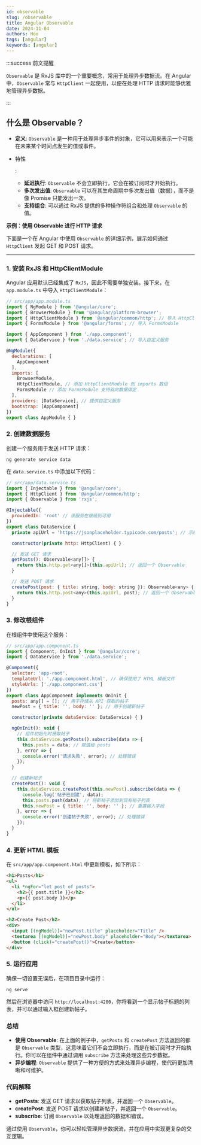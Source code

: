 ```yaml
---
id: observable
slug: /observable
title: Angular Observable
date: 2024-11-04
authors: Hoo
tags: [angular]
keywords: [angular]
---
```




:::success 前文提醒

`Observable` 是 RxJS 库中的一个重要概念，常用于处理异步数据流。在 Angular 中，`Observable` 常与 `HttpClient` 一起使用，以便在处理 HTTP 请求时能够优雅地管理异步数据。

::: 

## 什么是 Observable？

- **定义**: `Observable` 是一种用于处理异步事件的对象，它可以用来表示一个可能在未来某个时间点发生的值或事件。

- 特性

  :

  - **延迟执行**: `Observable` 不会立即执行，它会在被订阅时才开始执行。
  - **多次发出值**: `Observable` 可以在其生命周期中多次发出值（数据），而不是像 Promise 只能发出一次。
  - **支持组合**: 可以通过 RxJS 提供的多种操作符组合和处理 `Observable` 的值。

**示例：使用 Observable 进行 HTTP 请求**

下面是一个在 Angular 中使用 `Observable` 的详细示例，展示如何通过 `HttpClient` 发起 GET 和 POST 请求。

------

### 1. 安装 RxJS 和 HttpClientModule

Angular 应用默认已经集成了 `RxJS`，因此不需要单独安装。接下来，在 `app.module.ts` 中导入 `HttpClientModule`：

```js
// src/app/app.module.ts
import { NgModule } from '@angular/core';
import { BrowserModule } from '@angular/platform-browser';
import { HttpClientModule } from '@angular/common/http'; // 导入 HttpClientModule
import { FormsModule } from '@angular/forms'; // 导入 FormsModule

import { AppComponent } from './app.component';
import { DataService } from './data.service'; // 导入自定义服务

@NgModule({
  declarations: [
    AppComponent
  ],
  imports: [
    BrowserModule,
    HttpClientModule, // 添加 HttpClientModule 到 imports 数组
    FormsModule // 添加 FormsModule 支持双向数据绑定
  ],
  providers: [DataService], // 提供自定义服务
  bootstrap: [AppComponent]
})
export class AppModule { }
```

### 2. 创建数据服务

创建一个服务用于发送 HTTP 请求：

```
ng generate service data
```

在 `data.service.ts` 中添加以下代码：

```js
// src/app/data.service.ts
import { Injectable } from '@angular/core';
import { HttpClient } from '@angular/common/http';
import { Observable } from 'rxjs';

@Injectable({
  providedIn: 'root' // 该服务在根级别可用
})
export class DataService {
  private apiUrl = 'https://jsonplaceholder.typicode.com/posts'; // 示例 API

  constructor(private http: HttpClient) { }

  // 发送 GET 请求
  getPosts(): Observable<any[]> {
    return this.http.get<any[]>(this.apiUrl); // 返回一个 Observable
  }

  // 发送 POST 请求
  createPost(post: { title: string, body: string }): Observable<any> {
    return this.http.post<any>(this.apiUrl, post); // 返回一个 Observable
  }
}
```

### 3. 修改根组件

在根组件中使用这个服务：

```js
// src/app/app.component.ts
import { Component, OnInit } from '@angular/core';
import { DataService } from './data.service';

@Component({
  selector: 'app-root',
  templateUrl: './app.component.html', // 确保使用了 HTML 模板文件
  styleUrls: ['./app.component.css']
})
export class AppComponent implements OnInit {
  posts: any[] = []; // 用于存储从 API 获取的帖子
  newPost = { title: '', body: '' }; // 用于创建新帖子

  constructor(private dataService: DataService) { }

  ngOnInit(): void {
    // 组件初始化时获取帖子
    this.dataService.getPosts().subscribe(data => {
      this.posts = data; // 赋值给 posts
    }, error => {
      console.error('请求失败', error); // 处理错误
    });
  }

  // 创建新帖子
  createPost(): void {
    this.dataService.createPost(this.newPost).subscribe(data => {
      console.log('帖子已创建', data);
      this.posts.push(data); // 将新帖子添加到现有帖子列表
      this.newPost = { title: '', body: '' }; // 重置输入字段
    }, error => {
      console.error('创建帖子失败', error); // 处理错误
    });
  }
}
```

### 4. 更新 HTML 模板

在 `src/app/app.component.html` 中更新模板，如下所示：

```html
<h1>Posts</h1>
<ul>
  <li *ngFor="let post of posts">
    <h2>{{ post.title }}</h2>
    <p>{{ post.body }}</p>
  </li>
</ul>

<h2>Create Post</h2>
<div>
  <input [(ngModel)]="newPost.title" placeholder="Title" />
  <textarea [(ngModel)]="newPost.body" placeholder="Body"></textarea>
  <button (click)="createPost()">Create</button>
</div>
```

### 5. 运行应用

确保一切设置无误后，在项目目录中运行：

```
ng serve
```

然后在浏览器中访问 `http://localhost:4200`，你将看到一个显示帖子标题的列表，并可以通过输入框创建新帖子。

### 总结

- **使用 Observable**: 在上面的例子中，`getPosts` 和 `createPost` 方法返回的都是 `Observable` 类型，这意味着它们不会立即执行，而是在被订阅时才开始执行。你可以在组件中通过调用 `subscribe` 方法来处理这些异步数据。
- **异步编程**: `Observable` 提供了一种方便的方式来处理异步编程，使代码更加清晰和可维护。

### 代码解释

- **getPosts**: 发送 GET 请求以获取帖子列表，并返回一个 `Observable`。
- **createPost**: 发送 POST 请求以创建新帖子，并返回一个 `Observable`。
- **subscribe**: 订阅 `Observable` 以处理返回的数据和错误。

通过使用 `Observable`，你可以轻松管理异步数据流，并在应用中实现更复杂的交互逻辑。
